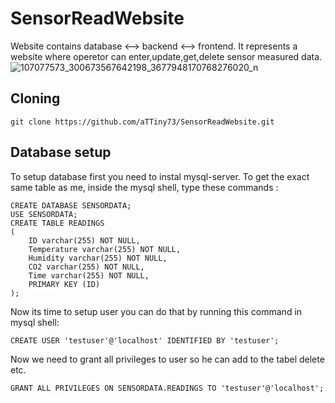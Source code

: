# SensorReadWebsite

Website contains database <--> backend <--> frontend. It represents a website where operetor can enter,update,get,delete sensor measured data.
![107077573_300673567642198_3677948170768276020_n](https://user-images.githubusercontent.com/62447953/86564483-9aa07d80-bf66-11ea-9050-0cf5c7fceadf.png)
## Cloning
```
git clone https://github.com/aTTiny73/SensorReadWebsite.git
```
## Database setup

To setup database first you need to instal mysql-server.
To get the exact same table as me, inside the mysql shell, type these commands :
```
CREATE DATABASE SENSORDATA;
USE SENSORDATA;
CREATE TABLE READINGS
(
    ID varchar(255) NOT NULL,
    Temperature varchar(255) NOT NULL,
    Humidity varchar(255) NOT NULL,
    CO2 varchar(255) NOT NULL,
    Time varchar(255) NOT NULL,
    PRIMARY KEY (ID)
);
```
Now its time to setup user you can do that by running this command in mysql shell:

```
CREATE USER 'testuser'@'localhost' IDENTIFIED BY 'testuser';
```
Now we need to grant all privileges to user so he can add to the tabel delete etc.
```
GRANT ALL PRIVILEGES ON SENSORDATA.READINGS TO 'testuser'@'localhost';
```
